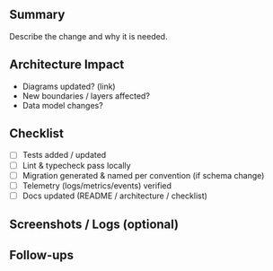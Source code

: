 ## Summary

Describe the change and why it is needed.

## Architecture Impact

- Diagrams updated? (link)
- New boundaries / layers affected?
- Data model changes?

## Checklist
- [ ] Tests added / updated
- [ ] Lint & typecheck pass locally
- [ ] Migration generated & named per convention (if schema change)
- [ ] Telemetry (logs/metrics/events) verified
- [ ] Docs updated (README / architecture / checklist)

## Screenshots / Logs (optional)

## Follow-ups
